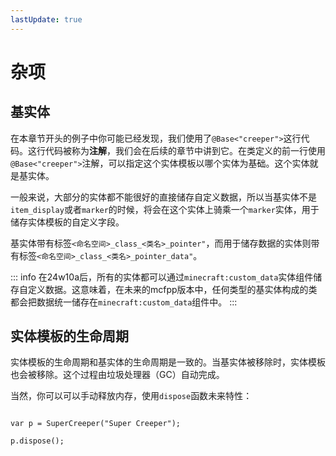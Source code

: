 ```yaml
---
lastUpdate: true
---
```


# 杂项

## 基实体

在本章节开头的例子中你可能已经发现，我们使用了`@Base<"creeper">`这行代码。这行代码被称为**注解**，我们会在后续的章节中讲到它。在类定义的前一行使用`@Base<"creeper">`注解，可以指定这个实体模板以哪个实体为基础。这个实体就是基实体。

一般来说，大部分的实体都不能很好的直接储存自定义数据，所以当基实体不是`item_display`或者`marker`的时候，将会在这个实体上骑乘一个`marker`实体，用于储存实体模板的自定义字段。

基实体带有标签`<命名空间>_class_<类名>_pointer"`，而用于储存数据的实体则带有标签`<命名空间>_class_<类名>_pointer_data"`。

::: info
在24w10a后，所有的实体都可以通过`minecraft:custom_data`实体组件储存自定义数据。这意味着，在未来的mcfpp版本中，任何类型的基实体构成的类都会把数据统一储存在`minecraft:custom_data`组件中。
:::

## 实体模板的生命周期

实体模板的生命周期和基实体的生命周期是一致的。当基实体被移除时，实体模板也会被移除。这个过程由垃圾处理器（GC）自动完成。

当然，你可以可以手动释放内存，使用`dispose`函数<Badge type="tip">未来特性</Badge>：

```mcfpp

var p = SuperCreeper("Super Creeper");

p.dispose();

```
